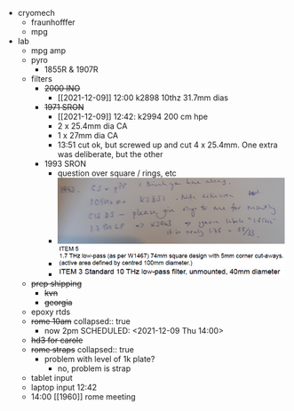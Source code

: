 - cryomech
	- fraunhofffer
	- mpg
- lab
	- mpg amp
	- pyro
		- 1855R & 1907R
	- filters
		- ~~2000 INO~~
			- [[2021-12-09]] 12:00 k2898 10thz 31.7mm dias
		- ~~1971 SRON~~
			- [[2021-12-09]] 12:42: k2994 200 cm hpe
			- 2 x 25.4mm dia CA
			- 1 x 27mm dia CA
			- 13:51 cut ok, but screwed up and cut 4 x 25.4mm. One extra was deliberate, but the other
		- 1993 SRON
			- question over square / rings, etc
			- ![image.png](../assets/image_1639047963847_0.png)
			- ![image.png](../assets/image_1639048007163_0.png)
			- ![image.png](../assets/image_1639048065568_0.png)
	- ~~prep shipping~~
		- ~~kvn~~
		- ~~georgia~~
	- epoxy rtds
	- ~~rome 10am~~
	  collapsed:: true
		- now 2pm
		  SCHEDULED: <2021-12-09 Thu 14:00>
	- ~~hd3 for carole~~
	- ~~rome straps~~
	  collapsed:: true
		- problem with level of 1k plate?
			- no, problem is strap
	- tablet input
	- laptop input 12:42
	- 14:00 [[1960]] rome meeting